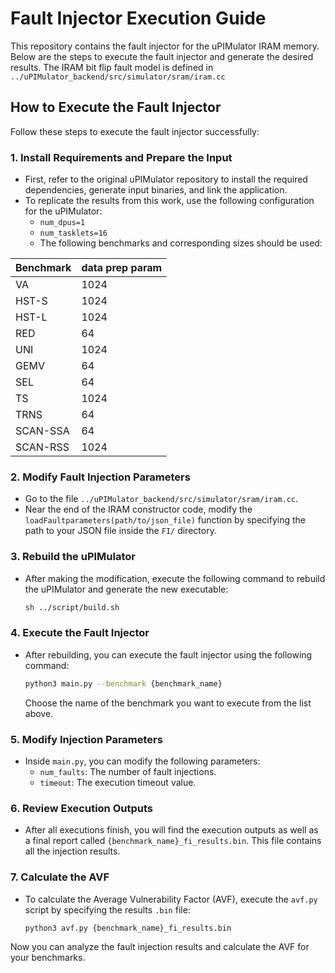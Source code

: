 # Fault Injector Execution Guide

This repository contains the fault injector for the uPIMulator IRAM memory. Below are the steps to execute the fault injector and generate the desired results. The IRAM bit flip fault model is defined in `../uPIMulator_backend/src/simulator/sram/iram.cc`

## How to Execute the Fault Injector

Follow these steps to execute the fault injector successfully:

### 1. Install Requirements and Prepare the Input
   - First, refer to the original uPIMulator repository to install the required dependencies, generate input binaries, and link the application.
   - To replicate the results from this work, use the following configuration for the uPIMulator:
     - `num_dpus=1`
     - `num_tasklets=16`
     - The following benchmarks and corresponding sizes should be used:

| Benchmark           | data prep param|
|---------------------|-----------|
| VA                  | 1024      |
| HST-S               | 1024      |
| HST-L               | 1024      |
| RED                 | 64        |
| UNI                 | 1024      |
| GEMV                | 64        |
| SEL                 | 64        |
| TS                  | 1024      |
| TRNS                | 64        |
| SCAN-SSA            | 64        |
| SCAN-RSS            | 1024      |

### 2. Modify Fault Injection Parameters
   - Go to the file `../uPIMulator_backend/src/simulator/sram/iram.cc`.
   - Near the end of the IRAM constructor code, modify the `loadFaultparameters(path/to/json_file)` function by specifying the path to your JSON file inside the `FI/` directory.

### 3. Rebuild the uPIMulator
   - After making the modification, execute the following command to rebuild the uPIMulator and generate the new executable:
     ```bash
     sh ../script/build.sh
     ```

### 4. Execute the Fault Injector
   - After rebuilding, you can execute the fault injector using the following command:
     ```bash
     python3 main.py --benchmark {benchmark_name}
     ```
     Choose the name of the benchmark you want to execute from the list above.

### 5. Modify Injection Parameters
   - Inside `main.py`, you can modify the following parameters:
     - `num_faults`: The number of fault injections.
     - `timeout`: The execution timeout value.

### 6. Review Execution Outputs
   - After all executions finish, you will find the execution outputs as well as a final report called `{benchmark_name}_fi_results.bin`. This file contains all the injection results.

### 7. Calculate the AVF
   - To calculate the Average Vulnerability Factor (AVF), execute the `avf.py` script by specifying the results `.bin` file:
     ```bash
     python3 avf.py {benchmark_name}_fi_results.bin
     ```

Now you can analyze the fault injection results and calculate the AVF for your benchmarks.
